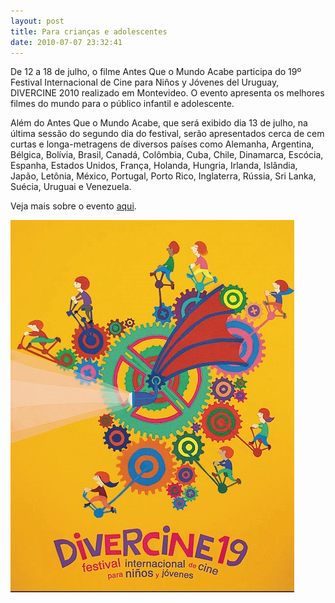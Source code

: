 ```yaml
---
layout: post
title: Para crianças e adolescentes
date: 2010-07-07 23:32:41
---
```

De 12 a 18 de julho, o filme Antes Que o Mundo Acabe participa do 19º Festival Internacional de Cine para Niños y Jóvenes del Uruguay, DIVERCINE 2010 realizado em Montevideo. O evento apresenta os melhores filmes do mundo para o público infantil e adolescente.

Além do Antes Que o Mundo Acabe, que será exibido dia 13 de julho, na última sessão do segundo dia do festival, serão apresentados cerca de cem curtas e longa-metragens de diversos países como Alemanha, Argentina, Bélgica, Bolívia, Brasil, Canadá, Colômbia, Cuba, Chile, Dinamarca, Escócia, Espanha, Estados Unidos, França, Holanda, Hungria, Irlanda, Islândia, Japão, Letônia, México, Portugal, Porto Rico, Inglaterra, Rússia, Sri Lanka, Suécia, Uruguai e Venezuela.

Veja mais sobre o evento [aqui](http://www.divercine.com.uy/).



![](/uploads/divercine.jpg)